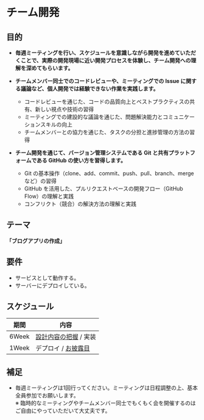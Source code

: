 # チーム開発

## 目的

- **毎週ミーティングを行い、スケジュールを意識しながら開発を進めていただくことで、実際の開発現場に近い開発プロセスを体験し、チーム開発への理解を深めてもらいます。**

- **チームメンバー同士でのコードレビューや、ミーティングでの Issue に関する議論など、個人開発では経験できない作業を実践します。**
  - コードレビューを通じた、コードの品質向上とベストプラクティスの共有、新しい視点や技術の習得
  - ミーティングでの建設的な議論を通じた、問題解決能力とコミュニケーションスキルの向上
  - チームメンバーとの協力を通じた、タスクの分担と進捗管理の方法の習得

- **チーム開発を通じて、バージョン管理システムである Git と共有プラットフォームである GitHub の使い方を習得します。**
  - Git の基本操作（clone、add、commit、push、pull、branch、merge など）の習得
  - GitHub を活用した、プルリクエストベースの開発フロー（GitHub Flow）の理解と実践
  - コンフリクト（競合）の解決方法の理解と実践

## テーマ

**「ブログアプリの作成」**

## 要件

- サービスとして動作する。
- サーバーにデプロイしている。

## スケジュール

| 期間 | 内容 |
| --- | --- |
| 6Week | [設計内容の把握](/documents/DESIGN.md) / 実装 |
| 1Week | デプロイ / [お披露目](/documents/REVEAL.md) |

## 補足

- 毎週ミーティングは1回行ってください。ミーティングは日程調整の上、基本全員参加でお願いします。<br/>
  ※ 臨時的なミーティングやチームメンバー同士でもくもく会を開催するのはご自由にやっていただいて大丈夫です。
